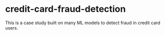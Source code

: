 # credit-card-fraud-detection
This is a case study built on many ML models to detect fraud in credit card users.
